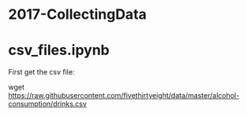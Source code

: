 
# 2017-CollectingData

# csv_files.ipynb

  First get the csv file: 

  wget https://raw.githubusercontent.com/fivethirtyeight/data/master/alcohol-consumption/drinks.csv
  
